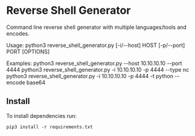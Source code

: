 # Reverse Shell Generator
Command line reverse shell generator with multiple languages/tools and encodes.

Usage: python3 reverse_shell_generator.py [-i/--host] HOST [-p/--port] PORT [OPTIONS]

Examples:
    python3 reverse_shell_generator.py --host 10.10.10.10 --port 4444
    python3 reverse_shell_generator.py -i 10.10.10.10 -p 4444 --type nc
    python3 reverse_shell_generator.py -i 10.10.10.10 -p 4444 -t python --encode base64

## Install

To install dependencies run:
```shell
pip3 install -r requirements.txt
```